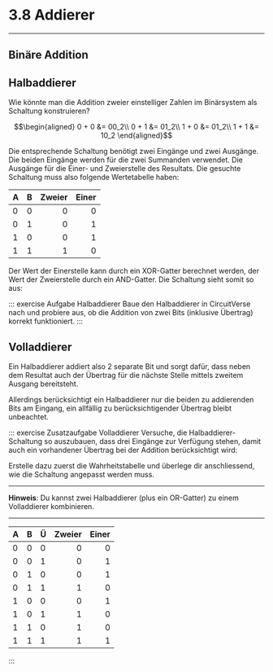 # 3.8 Addierer
---

## Binäre Addition

<VueVideo id="x7ka0QwKciA"/>


## Halbaddierer

Wie könnte man die Addition zweier einstelliger Zahlen im Binärsystem als Schaltung konstruieren?

$$\begin{aligned}
0 + 0 &= 00_2\\
0 + 1 &= 01_2\\
1 + 0 &= 01_2\\
1 + 1 &= 10_2
\end{aligned}$$

Die entsprechende Schaltung benötigt zwei Eingänge und zwei Ausgänge. Die beiden Eingänge werden für die zwei Summanden verwendet. Die Ausgänge für die Einer- und Zweierstelle des Resultats. Die gesuchte Schaltung muss also folgende Wertetabelle haben:

| A   | B   | Zweier | Einer |
|:--- |:--- | ------:| -----:|
| 0   | 0   |      0 |     0 |
| 0   | 1   |      0 |     1 |
| 1   | 0   |      0 |     1 |
| 1   | 1   |      1 |     0 |

Der Wert der Einerstelle kann durch ein XOR-Gatter berechnet werden, der Wert der Zweierstelle durch ein AND-Gatter. Die Schaltung sieht somit so aus:

<VueCircuit id="rothe-half-adder"/>

::: exercise Aufgabe Halbaddierer
Baue den Halbaddierer in CircuitVerse nach und probiere aus, ob die Addition von zwei Bits (inklusive Übertrag) korrekt funktioniert.
:::

## Volladdierer

Ein Halbaddierer addiert also 2 separate Bit und sorgt dafür, dass neben dem Resultat auch der Übertrag für die nächste Stelle mittels zweitem Ausgang bereitsteht.

Allerdings berücksichtigt ein Halbaddierer nur die beiden zu addierenden Bits am Eingang, ein allfällig zu berücksichtigender Übertrag bleibt unbeachtet.

::: exercise Zusatzaufgabe Volladdierer
Versuche, die Halbaddierer-Schaltung so auszubauen, dass drei Eingänge zur Verfügung stehen, damit auch ein vorhandener Übertrag bei der Addition berücksichtigt wird:

Erstelle dazu zuerst die Wahrheitstabelle und überlege dir anschliessend, wie die Schaltung angepasst werden muss.
***
**Hinweis**: Du kannst zwei Halbaddierer (plus ein OR-Gatter) zu einem Volladdierer kombinieren.
***
| A   | B   | Ü   | Zweier | Einer |
|:--- |:--- |:--- | ------:| -----:|
| 0   | 0   | 0   |      0 |     0 |
| 0   | 0   | 1   |      0 |     1 |
| 0   | 1   | 0   |      0 |     1 |
| 0   | 1   | 1   |      1 |     0 |
| 1   | 0   | 0   |      0 |     1 |
| 1   | 0   | 1   |      1 |     0 |
| 1   | 1   | 0   |      1 |     0 |
| 1   | 1   | 1   |      1 |     1 |
:::
